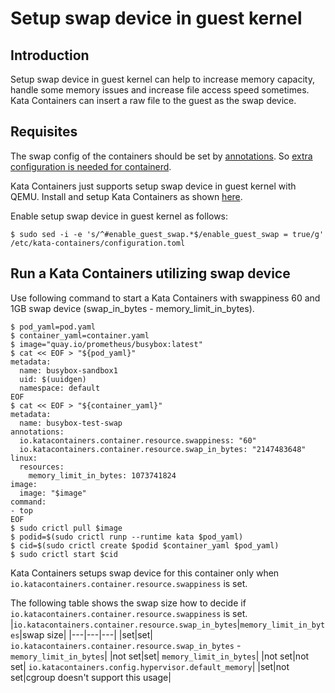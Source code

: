 # Setup swap device in guest kernel

## Introduction

Setup swap device in guest kernel can help to increase memory capacity, handle some memory issues and increase file access speed sometimes.
Kata Containers can insert a raw file to the guest as the swap device.

## Requisites

The swap config of the containers should be set by [annotations](how-to-set-sandbox-config-kata.md#container-options).  So [extra configuration is needed for containerd](how-to-set-sandbox-config-kata.md#containerd-configuration).

Kata Containers just supports setup swap device in guest kernel with QEMU.
Install and setup Kata Containers as shown [here](../install/README.md).

Enable setup swap device in guest kernel as follows:
```
$ sudo sed -i -e 's/^#enable_guest_swap.*$/enable_guest_swap = true/g' /etc/kata-containers/configuration.toml
```

## Run a Kata Containers utilizing swap device

Use following command to start a Kata Containers with swappiness 60 and 1GB swap device (swap_in_bytes - memory_limit_in_bytes).
```
$ pod_yaml=pod.yaml
$ container_yaml=container.yaml
$ image="quay.io/prometheus/busybox:latest"
$ cat << EOF > "${pod_yaml}"
metadata:
  name: busybox-sandbox1
  uid: $(uuidgen)
  namespace: default
EOF
$ cat << EOF > "${container_yaml}"
metadata:
  name: busybox-test-swap
annotations:
  io.katacontainers.container.resource.swappiness: "60"
  io.katacontainers.container.resource.swap_in_bytes: "2147483648"
linux:
  resources:
    memory_limit_in_bytes: 1073741824
image:
  image: "$image"
command:
- top
EOF
$ sudo crictl pull $image
$ podid=$(sudo crictl runp --runtime kata $pod_yaml)
$ cid=$(sudo crictl create $podid $container_yaml $pod_yaml)
$ sudo crictl start $cid
```

Kata Containers setups swap device for this container only when `io.katacontainers.container.resource.swappiness` is set.

The following table shows the swap size how to decide if `io.katacontainers.container.resource.swappiness` is set.
|`io.katacontainers.container.resource.swap_in_bytes`|`memory_limit_in_bytes`|swap size|
|---|---|---|
|set|set| `io.katacontainers.container.resource.swap_in_bytes` - `memory_limit_in_bytes`|
|not set|set| `memory_limit_in_bytes`|
|not set|not set| `io.katacontainers.config.hypervisor.default_memory`|
|set|not set|cgroup doesn't support this usage|
